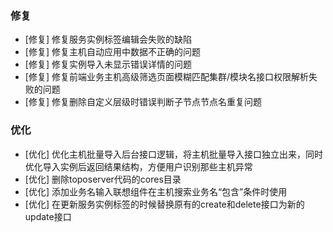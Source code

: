 ### 修复

-  [修复] 修复服务实例标签编辑会失败的缺陷
-  [修复] 修复主机自动应用中数据不正确的问题
-  [修复] 修复实例导入未显示错误详情的问题
-  [修复] 修复前端业务主机高级筛选页面模糊匹配集群/模块名接口权限解析失败的问题
-  [修复] 修复删除自定义层级时错误判断子节点节点名重复问题

### 优化

-  [优化] 优化主机批量导入后台接口逻辑，将主机批量导入接口独立出来，同时优化导入实例后返回结果结构，方便用户识别那些主机异常
-  [优化] 删除toposerver代码的cores目录
-  [优化] 添加业务名输入联想组件在主机搜索业务名“包含”条件时使用
-  [优化] 在更新服务实例标签的时候替换原有的create和delete接口为新的update接口